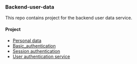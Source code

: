 ### Backend-user-data

This repo contains project for the backend user data service.

#### Project
- [Personal data](https://github.com/iAdamo/alx-backend-user-data/tree/main/0x00-personal_data)
- [Basic_authentication](https://github.com/iAdamo/alx-backend-user-data/tree/main/0x01-Basic_authentication)
- [Session authentication](https://github.com/iAdamo/alx-backend-user-data/tree/main/0x02-Session_authentication)
- [User authentication service](https://github.com/iAdamo/alx-backend-user-data/tree/main/0x03-user_authentication_service)
